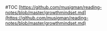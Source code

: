#TOC
[https://github.com/musigman/reading-notes/blob/master/growthmindset.md](https://github.com/musigman/reading-notes/blob/master/growthmindset.md)
